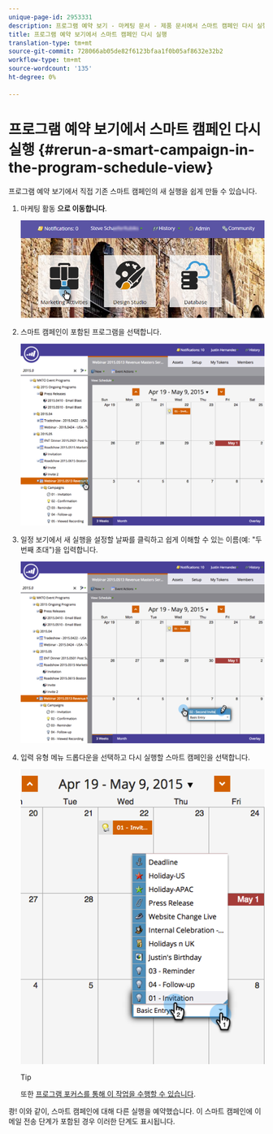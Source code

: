 ```yaml
---
unique-page-id: 2953331
description: 프로그램 예약 보기 - 마케팅 문서 - 제품 문서에서 스마트 캠페인 다시 실행
title: 프로그램 예약 보기에서 스마트 캠페인 다시 실행
translation-type: tm+mt
source-git-commit: 728066ab05de82f6123bfaa1f0b05af8632e32b2
workflow-type: tm+mt
source-wordcount: '135'
ht-degree: 0%

---
```



# 프로그램 예약 보기에서 스마트 캠페인 다시 실행 {#rerun-a-smart-campaign-in-the-program-schedule-view}

프로그램 예약 보기에서 직접 기존 스마트 캠페인의 새 실행을 쉽게 만들 수 있습니다.

1. 마케팅 활동 **으로 이동합니다**.

   ![](assets/login-marketing-activities-3.png)

1. 스마트 캠페인이 포함된 프로그램을 선택합니다.

   ![](assets/image2015-4-16-14-3a40-3a11.png)

1. 일정 보기에서 새 실행을 설정할 날짜를 클릭하고 쉽게 이해할 수 있는 이름(예: &quot;두 번째 초대&quot;)을 입력합니다.

   ![](assets/image2015-4-16-14-3a42-3a0.png)

1. 입력 유형 메뉴 드롭다운을 선택하고 다시 실행할 스마트 캠페인을 선택합니다.

   ![](assets/image2015-4-16-15-3a26-3a33.png)

   >[!TIP]
   >
   >또한 [프로그램 포커스를 통해 이 작업을 수행할 수 있습니다](../../../../product-docs/core-marketo-concepts/marketing-calendar/understanding-the-calendar/understand-enable-program-focus.md).

쾅! 이와 같이, 스마트 캠페인에 대해 다른 실행을 예약했습니다. 이 스마트 캠페인에 이메일 전송 단계가 포함된 경우 이러한 단계도 표시됩니다.